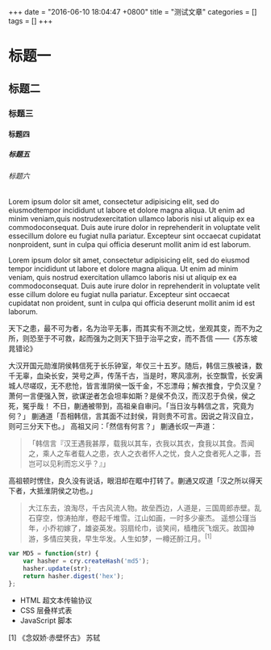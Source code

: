+++
date = "2016-06-10 18:04:47 +0800"
title = "测试文章"
categories = []
tags = []
+++

# 标题一

## 标题二

### 标题三

#### 标题四

##### 标题五

###### 标题六

Lorem ipsum dolor sit amet, consectetur adipisicing elit, sed do eiusmodtempor incididunt ut labore et dolore magna aliqua. Ut enim ad minim veniam,quis nostrudexercitation ullamco laboris nisi ut aliquip ex ea commodoconsequat. Duis aute irure dolor in reprehenderit in voluptate velit essecillum dolore eu fugiat nulla pariatur. Excepteur sint occaecat cupidatat nonproident, sunt in culpa qui officia deserunt mollit anim id est laborum.

Lorem ipsum dolor sit amet, consectetur adipisicing elit, sed do eiusmod tempor incididunt ut labore et dolore magna aliqua. Ut enim ad minim veniam, quis nostrud exercitation ullamco laboris nisi ut aliquip ex ea commodoconsequat. Duis aute irure dolor in reprehenderit in voluptate velit esse cillum dolore eu fugiat nulla pariatur. Excepteur sint occaecat cupidatat non proident, sunt in culpa qui officia deserunt mollit anim id est laborum.

天下之患，最不可为者，名为治平无事，而其实有不测之忧，坐观其变，而不为之所，则恐至于不可救，起而强为之则天下狃于治平之安，而不吾信 ——《苏东坡 晁错论》

大汉开国元勋淮阴侯韩信死于长乐钟室，年仅三十五岁。随后，韩信三族被诛，数千无辜，血染长安，哭号之声，传荡千古，当是时，寒风凛冽，长空飘雪，长安满城人尽嗟叹，无不悲怆，皆言淮阴侯一饭千金，不忘漂母；解衣推食，宁负汉皇？萧何一言便强入贺，欲谋逆者怎会坦率如斯？是侯不负汉，而汉忍于负侯，侯之死，冤乎哉！ 不日，蒯通被带到，高祖亲自审问。「当日汝与韩信之言，究竟为何？」 蒯通道「吾相韩信，言其面不过封侯，背则贵不可言。因说之背汉自立，则可三分天下也。」 高祖又问：「然信有何言？」 蒯通长叹一声道：

>「韩信言『汉王遇我甚厚，载我以其车，衣我以其衣，食我以其食。吾闻之，乘人之车者载人之患，衣人之衣者怀人之忧，食人之食者死人之事，吾岂可以见利而忘义乎？』」

高祖顿时愣住，良久没有说话，眼泪却在眶中打转了。蒯通又叹道「汉之所以得天下者，大抵淮阴侯之功也。」

>大江东去，浪淘尽，千古风流人物。故垒西边，人道是，三国周郎赤壁。乱石穿空，惊涛拍岸，卷起千堆雪。江山如画，一时多少豪杰。 遥想公瑾当年，小乔初嫁了，雄姿英发。羽扇纶巾，谈笑间，樯橹灰飞烟灭。故国神游，多情应笑我，早生华发。人生如梦，一樽还酹江月。<sup>[1]</sup>

```javascript
var MD5 = function(str) {
    var hasher = cry.createHash('md5');
    hasher.update(str);
    return hasher.digest('hex');
};
```

* HTML 超文本传输协议
* CSS 层叠样式表
* JavaScript 脚本

[1] 《念奴娇·赤壁怀古》 苏轼
